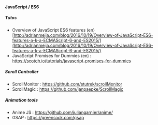 #### JavaScript / ES6

##### Tutos
- Overview of JavaScript ES6 features (en) [http://adrianmejia.com/blog/2016/10/19/Overview-of-JavaScript-ES6-features-a-k-a-ECMAScript-6-and-ES2015/](http://adrianmejia.com/blog/2016/10/19/Overview-of-JavaScript-ES6-features-a-k-a-ECMAScript-6-and-ES2015/)
- JavaScript Promises for Dummies (en) : https://scotch.io/tutorials/javascript-promises-for-dummies

##### Scroll Controller
- ScrollMonitor : https://github.com/stutrek/scrollMonitor
- ScrollMagic : https://github.com/janpaepke/ScrollMagic

##### Animation tools
- Anime JS : https://github.com/juliangarnier/anime/
- GSAP : https://greensock.com/gsap
